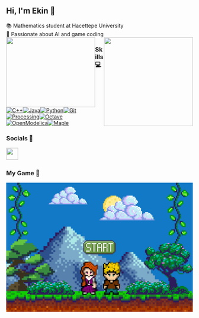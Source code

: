 ## Hi, I'm Ekin 🦆
📚 Mathematics student at Hacettepe University<br>
🚀 Passionate about AI and game coding<br>
<a><img align="left" width="240" height="189" src="https://media.giphy.com/media/99uFAJTaynOdsbin4E/giphy.gif"></a>
<a><img align="right" width="240" height="240" src="https://media.giphy.com/media/IG2NnjFpofCZRtrvHU/giphy.gif"></a>

### Skills 💻
<p align="left">
<a href="https://docs.microsoft.com/en-us/cpp/?view=msvc-170" target="_blank" rel="noreferrer"><img src="https://raw.githubusercontent.com/danielcranney/readme-generator/main/public/icons/skills/cplusplus-colored.svg" width="36" height="36" alt="C++" /></a><a href="https://www.oracle.com/java/" target="_blank" rel="noreferrer"><img src="https://raw.githubusercontent.com/danielcranney/readme-generator/main/public/icons/skills/java-colored.svg" width="36" height="36" alt="Java" /></a><a href="https://www.python.org/" target="_blank" rel="noreferrer"><img src="https://raw.githubusercontent.com/danielcranney/readme-generator/main/public/icons/skills/python-colored.svg" width="36" height="36" alt="Python" /></a><a href="https://git-scm.com/" target="_blank" rel="noreferrer"><img src="https://raw.githubusercontent.com/danielcranney/readme-generator/main/public/icons/skills/git-colored.svg" width="36" height="36" alt="Git" /></a>
<a href="https://processing.org/" target="_blank" rel="noreferrer"><img src="https://upload.wikimedia.org/wikipedia/commons/c/cb/Processing_2021_logo.svg" width="36" height="36" alt="Processing" /></a><a href="https://octave.org/" target="_blank" rel="noreferrer"><img src="https://octave.org/img/octave-logo.svg" width="36" height="36" alt="Octave" /></a><a href="https://openmodelica.org/" target="_blank" rel="noreferrer"><img src="https://openmodelica.org/images/logo-glow.svg" width="144" height="36" alt="OpenModelica" /></a><a href="https://www.maplesoft.com/" target="_blank" rel="noreferrer"><img src="https://www.maplesoft.com/images2018/NavIcons/Maple.png" width="36" height="36" alt="Maple" /></a>
</p>

### Socials 🐥          
<p align="left">
<a href="https://www.linkedin.com/in/%C5%9Fenel-ekin-%C3%B6zekin-265730234/" target="_blank" rel="noreferrer">
<picture>
<source media="(prefers-color-scheme: dark)" srcset="undefined" />
<source media="(prefers-color-scheme: light)" srcset="https://raw.githubusercontent.com/danielcranney/readme-generator/main/public/icons/socials/linkedin.svg" />
<img src="https://raw.githubusercontent.com/danielcranney/readme-generator/main/public/icons/socials/linkedin.svg" width="32" height="32" />
</picture>
</a></p>

### My Game 🩷
<a><img src="https://raw.githubusercontent.com/senel-ekin/MyFirstGame/master/data/Baslangic.png"></a>
